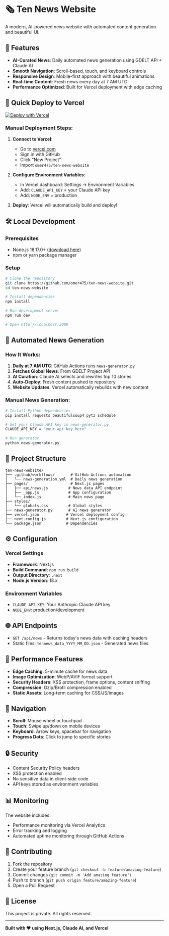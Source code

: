 # 🗞️ Ten News Website

A modern, AI-powered news website with automated content generation and beautiful UI.

## 🌟 Features

- **AI-Curated News**: Daily automated news generation using GDELT API + Claude AI
- **Smooth Navigation**: Scroll-based, touch, and keyboard controls
- **Responsive Design**: Mobile-first approach with beautiful animations
- **Real-time Content**: Fresh news every day at 7 AM UTC
- **Performance Optimized**: Built for Vercel deployment with edge caching

## 🚀 Quick Deploy to Vercel

[![Deploy with Vercel](https://vercel.com/button)](https://vercel.com/new/clone?repository-url=https://github.com/omer475/ten-news-website)

### Manual Deployment Steps:

1. **Connect to Vercel**:
   - Go to [vercel.com](https://vercel.com)
   - Sign in with GitHub
   - Click "New Project"
   - Import `omer475/ten-news-website`

2. **Configure Environment Variables**:
   - In Vercel dashboard: Settings → Environment Variables
   - Add: `CLAUDE_API_KEY` = your Claude API key
   - Add: `NODE_ENV` = production

3. **Deploy**: Vercel will automatically build and deploy!

## 🛠️ Local Development

### Prerequisites
- Node.js 18.17.0+ ([download here](https://nodejs.org/))
- npm or yarn package manager

### Setup
```bash
# Clone the repository
git clone https://github.com/omer475/ten-news-website.git
cd ten-news-website

# Install dependencies
npm install

# Run development server
npm run dev

# Open http://localhost:3000
```

## 🤖 Automated News Generation

### How It Works:
1. **Daily at 7 AM UTC**: GitHub Actions runs `news-generator.py`
2. **Fetches Global News**: From GDELT Project API
3. **AI Curation**: Claude AI selects and rewrites top 10 stories
4. **Auto-Deploy**: Fresh content pushed to repository
5. **Website Updates**: Vercel automatically rebuilds with new content

### Manual News Generation:
```bash
# Install Python dependencies
pip install requests beautifulsoup4 pytz schedule

# Set your Claude API key in news-generator.py
CLAUDE_API_KEY = "your-api-key-here"

# Run generator
python news-generator.py
```

## 📁 Project Structure

```
ten-news-website/
├── .github/workflows/       # GitHub Actions automation
│   └── news-generation.yml  # Daily news generation
├── pages/                   # Next.js pages
│   ├── api/news.js         # News data API endpoint
│   ├── _app.js             # App configuration
│   └── index.js            # Main news page
├── styles/
│   └── globals.css         # Global styles
├── news-generator.py       # AI news generator
├── vercel.json            # Vercel deployment config
├── next.config.js         # Next.js configuration
└── package.json           # Dependencies
```

## ⚙️ Configuration

### Vercel Settings
- **Framework**: Next.js
- **Build Command**: `npm run build`
- **Output Directory**: `.next`
- **Node.js Version**: 18.x

### Environment Variables
- `CLAUDE_API_KEY`: Your Anthropic Claude API key
- `NODE_ENV`: production/development

## 🌐 API Endpoints

- `GET /api/news` - Returns today's news data with caching headers
- Static files: `tennews_data_YYYY_MM_DD.json` - Generated news files

## 🔧 Performance Features

- **Edge Caching**: 5-minute cache for news data
- **Image Optimization**: WebP/AVIF format support  
- **Security Headers**: XSS protection, frame options, content sniffing
- **Compression**: Gzip/Brotli compression enabled
- **Static Assets**: Long-term caching for CSS/JS/images

## 📱 Navigation

- **Scroll**: Mouse wheel or touchpad
- **Touch**: Swipe up/down on mobile devices
- **Keyboard**: Arrow keys, spacebar for navigation
- **Progress Dots**: Click to jump to specific stories

## 🔒 Security

- Content Security Policy headers
- XSS protection enabled
- No sensitive data in client-side code
- API keys stored as environment variables

## 📊 Monitoring

The website includes:
- Performance monitoring via Vercel Analytics
- Error tracking and logging
- Automated uptime monitoring through GitHub Actions

## 🤝 Contributing

1. Fork the repository
2. Create your feature branch (`git checkout -b feature/amazing-feature`)
3. Commit changes (`git commit -m 'Add amazing feature'`)
4. Push to branch (`git push origin feature/amazing-feature`)
5. Open a Pull Request

## 📄 License

This project is private. All rights reserved.

---

**Built with ❤️ using Next.js, Claude AI, and Vercel**
